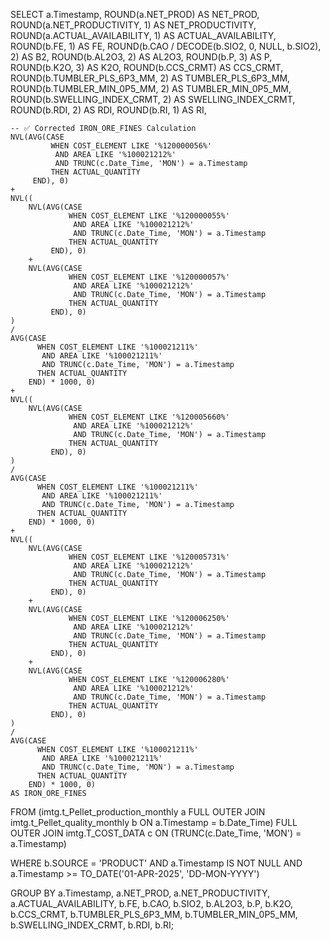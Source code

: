 SELECT 
    a.Timestamp,
    ROUND(a.NET_PROD) AS NET_PROD,
    ROUND(a.NET_PRODUCTIVITY, 1) AS NET_PRODUCTIVITY,
    ROUND(a.ACTUAL_AVAILABILITY, 1) AS ACTUAL_AVAILABILITY,
    ROUND(b.FE, 1) AS FE,
    ROUND(b.CAO / DECODE(b.SIO2, 0, NULL, b.SIO2), 2) AS B2,
    ROUND(b.AL2O3, 2) AS AL2O3,
    ROUND(b.P, 3) AS P,
    ROUND(b.K2O, 3) AS K2O,
    ROUND(b.CCS_CRMT) AS CCS_CRMT,
    ROUND(b.TUMBLER_PLS_6P3_MM, 2) AS TUMBLER_PLS_6P3_MM,
    ROUND(b.TUMBLER_MIN_0P5_MM, 2) AS TUMBLER_MIN_0P5_MM,
    ROUND(b.SWELLING_INDEX_CRMT, 2) AS SWELLING_INDEX_CRMT,
    ROUND(b.RDI, 2) AS RDI,
    ROUND(b.RI, 1) AS RI,

    -- ✅ Corrected IRON_ORE_FINES Calculation
    NVL(AVG(CASE 
             WHEN COST_ELEMENT LIKE '%120000056%' 
              AND AREA LIKE '%100021212%' 
              AND TRUNC(c.Date_Time, 'MON') = a.Timestamp 
             THEN ACTUAL_QUANTITY 
         END), 0)
    +
    NVL((
        NVL(AVG(CASE 
                 WHEN COST_ELEMENT LIKE '%120000055%' 
                  AND AREA LIKE '%100021212%' 
                  AND TRUNC(c.Date_Time, 'MON') = a.Timestamp 
                 THEN ACTUAL_QUANTITY 
             END), 0)
        +
        NVL(AVG(CASE 
                 WHEN COST_ELEMENT LIKE '%120000057%' 
                  AND AREA LIKE '%100021212%' 
                  AND TRUNC(c.Date_Time, 'MON') = a.Timestamp 
                 THEN ACTUAL_QUANTITY 
             END), 0)
    )
    /
    AVG(CASE 
          WHEN COST_ELEMENT LIKE '%100021211%' 
           AND AREA LIKE '%100021211%' 
           AND TRUNC(c.Date_Time, 'MON') = a.Timestamp 
          THEN ACTUAL_QUANTITY 
        END) * 1000, 0)
    +
    NVL((
        NVL(AVG(CASE 
                 WHEN COST_ELEMENT LIKE '%120005660%' 
                  AND AREA LIKE '%100021212%' 
                  AND TRUNC(c.Date_Time, 'MON') = a.Timestamp 
                 THEN ACTUAL_QUANTITY 
             END), 0)
    )
    /
    AVG(CASE 
          WHEN COST_ELEMENT LIKE '%100021211%' 
           AND AREA LIKE '%100021211%' 
           AND TRUNC(c.Date_Time, 'MON') = a.Timestamp 
          THEN ACTUAL_QUANTITY 
        END) * 1000, 0)
    +
    NVL((
        NVL(AVG(CASE 
                 WHEN COST_ELEMENT LIKE '%120005731%' 
                  AND AREA LIKE '%100021212%' 
                  AND TRUNC(c.Date_Time, 'MON') = a.Timestamp 
                 THEN ACTUAL_QUANTITY 
             END), 0)
        +
        NVL(AVG(CASE 
                 WHEN COST_ELEMENT LIKE '%120006250%' 
                  AND AREA LIKE '%100021212%' 
                  AND TRUNC(c.Date_Time, 'MON') = a.Timestamp 
                 THEN ACTUAL_QUANTITY 
             END), 0)
        +
        NVL(AVG(CASE 
                 WHEN COST_ELEMENT LIKE '%120006280%' 
                  AND AREA LIKE '%100021212%' 
                  AND TRUNC(c.Date_Time, 'MON') = a.Timestamp 
                 THEN ACTUAL_QUANTITY 
             END), 0)
    )
    /
    AVG(CASE 
          WHEN COST_ELEMENT LIKE '%100021211%' 
           AND AREA LIKE '%100021211%' 
           AND TRUNC(c.Date_Time, 'MON') = a.Timestamp 
          THEN ACTUAL_QUANTITY 
        END) * 1000, 0) 
    AS IRON_ORE_FINES

FROM 
    (imtg.t_Pellet_production_monthly a
     FULL OUTER JOIN imtg.t_Pellet_quality_monthly b 
        ON a.Timestamp = b.Date_Time)
FULL OUTER JOIN 
    imtg.T_COST_DATA c 
        ON (TRUNC(c.Date_Time, 'MON') = a.Timestamp)

WHERE 
    b.SOURCE = 'PRODUCT'
    AND a.Timestamp IS NOT NULL
    AND a.Timestamp >= TO_DATE('01-APR-2025', 'DD-MON-YYYY')

GROUP BY 
    a.Timestamp,
    a.NET_PROD,
    a.NET_PRODUCTIVITY,
    a.ACTUAL_AVAILABILITY,
    b.FE,
    b.CAO,
    b.SIO2,
    b.AL2O3,
    b.P,
    b.K2O,
    b.CCS_CRMT,
    b.TUMBLER_PLS_6P3_MM,
    b.TUMBLER_MIN_0P5_MM,
    b.SWELLING_INDEX_CRMT,
    b.RDI,
    b.RI;